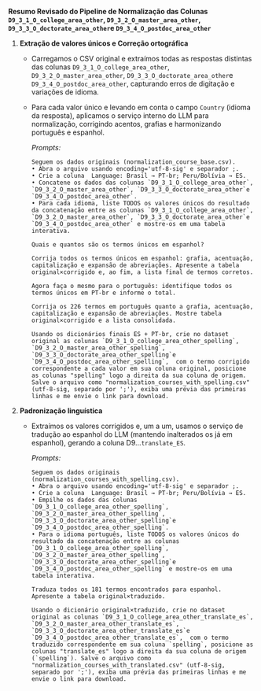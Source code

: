 **Resumo Revisado do Pipeline de Normalização das Colunas `D9_3_1_O_college_area_other`, `D9_3_2_O_master_area_other`, `D9_3_3_O_doctorate_area_other`e `D9_3_4_O_postdoc_area_other`**

1.  **Extração de valores únicos e Correção ortográfica**

    - Carregamos o CSV original e extraímos todas as respostas distintas das colunas `D9_3_1_O_college_area_other`, `D9_3_2_O_master_area_other`, `D9_3_3_O_doctorate_area_other`e `D9_3_4_O_postdoc_area_other`, capturando erros de digitação e variações de idioma.
    - Para cada valor único e levando em conta o campo `Country` (idioma da resposta), aplicamos o serviço interno do LLM para normalização, corrigindo acentos, grafias e harmonizando português e espanhol.

      _Prompts:_

      ```
      Seguem os dados originais (normalization_course_base.csv).
      • Abra o arquivo usando encoding='utf-8-sig' e separador ;.
      • Crie a coluna  Language: Brasil → PT-br; Peru/Bolívia → ES.
      • Concatene os dados das colunas `D9_3_1_O_college_area_other`, `D9_3_2_O_master_area_other`, `D9_3_3_O_doctorate_area_other`e `D9_3_4_O_postdoc_area_other`.
      • Para cada idioma, liste TODOS os valores únicos do resultado da concatenação entre as colunas `D9_3_1_O_college_area_other`, `D9_3_2_O_master_area_other`, `D9_3_3_O_doctorate_area_other`e `D9_3_4_O_postdoc_area_other` e mostre-os em uma tabela interativa.
      ```

      ```
      Quais e quantos são os termos únicos em espanhol?
      ```

      ```
      Corrija todos os termos únicos em espanhol: grafia, acentuação, capitalização e expansão de abreviações. Apresente a tabela original×corrigido e, ao fim, a lista final de termos corretos.
      ```

      ```
      Agora faça o mesmo para o português: identifique todos os termos únicos em PT-br e informe o total.
      ```

      ```
      Corrija os 226 termos em português quanto a grafia, acentuação, capitalização e expansão de abreviações. Mostre tabela original×corrigido e a lista consolidada.
      ```

      ```
      Usando os dicionários finais ES + PT-br, crie no dataset original as colunas `D9_3_1_O_college_area_other_spelling`, `D9_3_2_O_master_area_other_spelling`, `D9_3_3_O_doctorate_area_other_spelling`e `D9_3_4_O_postdoc_area_other_spelling`,  com o termo corrigido correspondente a cada valor em sua coluna original, posicione as colunas "spelling" logo a direita da sua coluna de origem. Salve o arquivo como "normalization_courses_with_spelling.csv" (utf-8-sig, separado por ';'), exiba uma prévia das primeiras linhas e me envie o link para download.
      ```

2.  **Padronização linguística**

    - Extraímos os valores corrigidos e, um a um, usamos o serviço de tradução ao espanhol do LLM (mantendo inalterados os já em espanhol), gerando a coluna D9...`translate_ES`.

      _Prompts:_

      ```
      Seguem os dados originais (normalization_courses_with_spelling.csv).
      • Abra o arquivo usando encoding='utf-8-sig' e separador ;.
      • Crie a coluna  Language: Brasil → PT-br; Peru/Bolívia → ES.
      • Empilhe os dados das colunas `D9_3_1_O_college_area_other_spelling`, `D9_3_2_O_master_area_other_spelling`, `D9_3_3_O_doctorate_area_other_spelling`e `D9_3_4_O_postdoc_area_other_spelling`.
      • Para o idioma português, liste TODOS os valores únicos do resultado da concatenação entre as colunas `D9_3_1_O_college_area_other_spelling`, `D9_3_2_O_master_area_other_spelling`, `D9_3_3_O_doctorate_area_other_spelling`e `D9_3_4_O_postdoc_area_other_spelling` e mostre-os em uma tabela interativa.
      ```

      ```
      Traduza todos os 181 termos encontrados para espanhol. Apresente a tabela original×traduzido.
      ```

      ```
      Usando o dicionário original×traduzido, crie no dataset original as colunas `D9_3_1_O_college_area_other_translate_es`, `D9_3_2_O_master_area_other_translate_es`, `D9_3_3_O_doctorate_area_other_translate_es`e `D9_3_4_O_postdoc_area_other_translate_es`,  com o termo traduzido correspondente em sua coluna `spelling`, posicione as colunas "translate_es" logo a direita da sua coluna de origem (`spelling`). Salve o arquivo como "normalization_courses_with_translated.csv" (utf-8-sig, separado por ';'), exiba uma prévia das primeiras linhas e me envie o link para download.
      ```